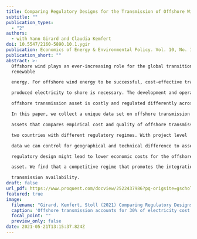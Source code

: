 ```yaml
---
title: Comparing Regulatory Designs for the Transmission of Offshore Wind Energy
subtitle: ""
publication_types:
  - "2"
authors:
  - with Yann Girard and Claudia Kemfert
doi: 10.5547/2160-5890.10.1.ygir
publication: Economics of Energy & Environmental Policy. Vol. 10, No. 1
publication_short: ""
abstract: >-
  Offshore wind plays an ever-increasing role for the global transition to
  renewable

  energy. For offshore wind energy to be successful, cost-effective transport of the

  produced electricity to shore is necessary. The development and operation of the

  offshore transmission asset is costly and regulated differently across the globe.

  In this paper, we collect a unique data set on offshore transmission

  assets that compares empirical cost and quality of offshore transmission assets in

  two countries with different regulatory regimes. With project level

  data we can control for geographical and technical difference to assess which

  regulatory design might lead to lower economic costs for the offshore transmission

  asset. We find that a competitive regime that promotes the integration of wind farm and transmission leads to lower transmission cost and similar

  transmission availability.
draft: false
url_pdf: https://www.proquest.com/docview/2522437986?pq-origsite=gscholar&fromopenview=true
featured: true
image:
  filename: "Girard, Kemfert, Stoll (2021) Comparing Regulatory Designs for the Transmission of Offshore Wind Energy.pdf"
  caption: 'Offshore transmission accounts for 30% of electricity cost.'
  focal_point: ""
  preview_only: false
date: 2021-05-21T13:15:37.824Z
---
```

